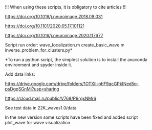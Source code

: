 !!! When using these scripts, it is obligatory to cite articles !!!

https://doi.org/10.1016/j.neuroimage.2018.08.031

https://doi.org/10.1101/2020.05.17.101121

https://doi.org/10.1016/j.neuroimage.2020.117677

Script run order:
wave_localization.m
create_basic_wave.m
inverse_problem_for_clusters.py*

*To run a python script, the simplest solution is to install the anaconda environment and spyder inside it.

Add data links:

https://drive.google.com/drive/folders/1OTXIi-phF9qcGPkINed5q-psDgqSGnMi?usp=sharing

https://cloud.mail.ru/public/V768/P9rgxNMr6

See test data in 22K_waves1.0/data

In the new version some scripts have been fixed and added script plot_wave for wave visualization

